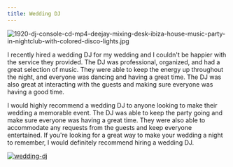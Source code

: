 ```yaml
---
title: Wedding DJ
---
```


![1920-dj-console-cd-mp4-deejay-mixing-desk-ibiza-house-music-party-in-nightclub-with-colored-disco-lights.jpg](/1920-dj-console-cd-mp4-deejay-mixing-desk-ibiza-house-music-party-in-nightclub-with-colored-disco-lights.jpg)

I recently hired a wedding DJ for my wedding and I couldn't be happier with the service they provided. The DJ was professional, organized, and had a great selection of music. They were able to keep the energy up throughout the night, and everyone was dancing and having a great time. The DJ was also great at interacting with the guests and making sure everyone was having a good time.

I would highly recommend a wedding DJ to anyone looking to make their wedding a memorable event. The DJ was able to keep the party going and make sure everyone was having a great time. They were also able to accommodate any requests from the guests and keep everyone entertained. If you're looking for a great way to make your wedding a night to remember, I would definitely recommend hiring a wedding DJ.

[![wedding-dj](<https://dabuttonfactory.com/button.png?t=CHECK+SERVICE&f=Noto+Sans-Bold&ts=26&tc=fff&hp=45&vp=20&c=11&bgt=unicolored&bgc=4bd42f>)](<https://www.bark.com/?a_aid=5d2d0e83cdc3>)